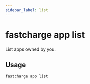 ```yaml
---
sidebar_label: list
---
```


# fastcharge app list

List apps owned by you.

## Usage

```bash
fastcharge app list
```

